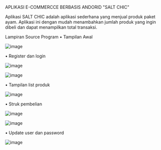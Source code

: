APLIKASI E-COMMERCCE BERBASIS ANDORID "SALT CHIC"

Aplikasi SALT CHIC adalah aplikasi sederhana yang 
menjual produk paket ayam. Aplikasi ini dengan mudah menambahkan jumlah produk yang 
ingin dibeli dan dapat menampilkan total transaksi.

Lampiran Source Program
•	Tampilan Awal 

 ![image](https://github.com/user-attachments/assets/17e9b9ee-5584-40a2-b7f1-bed144f2887c)

•	Register dan login

  ![image](https://github.com/user-attachments/assets/f7e639f7-62c3-41b8-a8e2-051c568dcec7)

  ![image](https://github.com/user-attachments/assets/de803f55-7a15-426a-921a-b7f233540577)


•	Tampilan list produk
 

![image](https://github.com/user-attachments/assets/c33e13f8-ee78-4df0-a9e2-5f329373c1ca)


•	Struk pembelian

![image](https://github.com/user-attachments/assets/c657a2a5-0feb-439a-991e-aa11586a3ff3)


![image](https://github.com/user-attachments/assets/b82af44e-1692-4b69-8e2d-e3282b74bcb7)

•	Update user dan password
 

![image](https://github.com/user-attachments/assets/8c7452cc-e244-42bf-b020-7b8b8c2e52c0)


